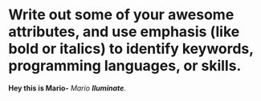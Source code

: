 # Write out some of your awesome attributes, and use emphasis (like bold or italics) to identify keywords, programming languages, or skills. 

**Hey this is Mario-**
_Mario **Iluminate**._
